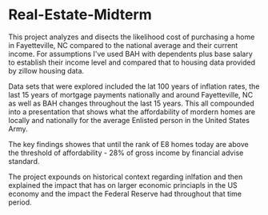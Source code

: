 # Real-Estate-Midterm
This project analyzes and disects the likelihood cost of purchasing a home in Fayetteville, NC compared to the national average and their current income. For assumptions I've used BAH with dependents plus base salary to establish their income level and compared that to housing data provided by zillow housing data.

Data sets that were explored included the lat 100 years of inflation rates, the last 15 years of mortgage payments nationally and around Fayetteville, NC as well as BAH changes throughout the last 15 years. This all compounded into a presentation that shows what the affordability of mordern homes are locally and nationally for the average Enlisted person in the United States Army.

The key findings showes that until the rank of E8 homes today are above the threshold of affordability - 28% of gross income by financial advise standard. 

The project expounds on historical context regarding inlfation and then explained the impact that has on larger economic princiapls in the US economy and the impact the Federal Reserve had throughout that time period.
